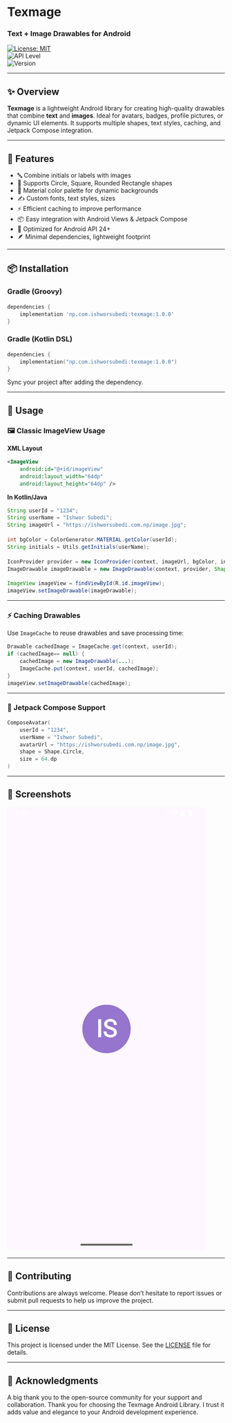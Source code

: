 # Texmage  
### Text + Image Drawables for Android

[![License: MIT](https://img.shields.io/badge/License-MIT-blue.svg)](LICENSE)  
![API Level](https://img.shields.io/badge/API%2024+-green)  
![Version](https://img.shields.io/badge/version-1.0.0-orange)

---

## ✨ Overview

**Texmage** is a lightweight Android library for creating high-quality drawables that combine **text** and **images**. Ideal for avatars, badges, profile pictures, or dynamic UI elements. It supports multiple shapes, text styles, caching, and Jetpack Compose integration.

---

## 🧩 Features

- 🔤 Combine initials or labels with images  
- 🔵 Supports Circle, Square, Rounded Rectangle shapes  
- 🌈 Material color palette for dynamic backgrounds  
- ✍️ Custom fonts, text styles, sizes  
- ⚡ Efficient caching to improve performance  
- 📦 Easy integration with Android Views & Jetpack Compose  
- 📱 Optimized for Android API 24+  
- 🪶 Minimal dependencies, lightweight footprint  

---

## 📦 Installation

### Gradle (Groovy)
```groovy
dependencies {
    implementation 'np.com.ishworsubedi:texmage:1.0.0'
}
```

### Gradle (Kotlin DSL)
```kotlin
dependencies {
    implementation("np.com.ishworsubedi:texmage:1.0.0")
}
```

Sync your project after adding the dependency.

---

## 🚀 Usage

### 🖼️ Classic ImageView Usage

**XML Layout**
```xml
<ImageView
    android:id="@+id/imageView"
    android:layout_width="64dp"
    android:layout_height="64dp" />
```

**In Kotlin/Java**
```java
String userId = "1234";
String userName = "Ishwor Subedi";
String imageUrl = "https://ishworsubedi.com.np/image.jpg";

int bgColor = ColorGenerator.MATERIAL.getColor(userId);
String initials = Utils.getInitials(userName);

IconProvider provider = new IconProvider(context, imageUrl, bgColor, initials);
ImageDrawable imageDrawable = new ImageDrawable(context, provider, Shape.CIRCLE, 12, null);

ImageView imageView = findViewById(R.id.imageView);
imageView.setImageDrawable(imageDrawable);
```

---

### ⚡ Caching Drawables

Use `ImageCache` to reuse drawables and save processing time:
```java
Drawable cachedImage = ImageCache.get(context, userId);
if (cachedImage== null) {
    cachedImage = new ImageDrawable(...);
    ImageCache.put(context, userId, cachedImage);
}
imageView.setImageDrawable(cachedImage);
```

---

### 🧱 Jetpack Compose Support

```kotlin
ComposeAvatar(
    userId = "1234",
    userName = "Ishwor Subedi",
    avatarUrl = "https://ishworsubedi.com.np/image.jpg",
    shape = Shape.Circle,
    size = 64.dp
)
```

---

## 📸 Screenshots

![Texmage Avatar](assets/sample_screenshot.png)

---

## 🤝 Contributing

Contributions are always welcome. Please don’t hesitate to report issues or submit pull requests to help us improve the project.

---

## 📄 License

This project is licensed under the MIT License. See the [LICENSE](LICENSE) file for details.

---

## 🙌 Acknowledgments

A big thank you to the open-source community for your support and collaboration.
Thank you for choosing the Texmage Android Library. I trust it adds value and elegance to your Android development experience.

